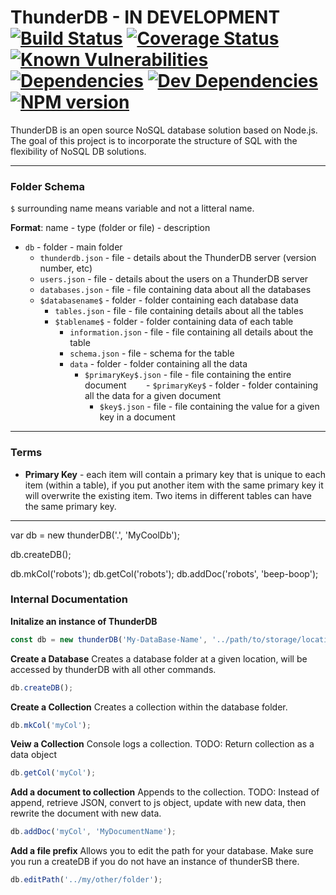 # ThunderDB - IN DEVELOPMENT [![Build Status](https://travis-ci.org/rrainn/ThunderDB.svg?branch=master)](https://travis-ci.org/rrainn/ThunderDB) [![Coverage Status](https://coveralls.io/repos/github/rrainn/ThunderDB/badge.svg?branch=master)](https://coveralls.io/github/rrainn/ThunderDB?branch=master) [![Known Vulnerabilities](https://snyk.io/test/github/rrainn/thunderdb/badge.svg)](https://snyk.io/test/github/rrainn/thunderdb) [![Dependencies](https://david-dm.org/rrainn/thunderdb.svg)](https://david-dm.org/rrainn/thunderdb) [![Dev Dependencies](https://david-dm.org/rrainn/thunderdb/dev-status.svg)](https://david-dm.org/rrainn/thunderdb?type=dev) [![NPM version](https://badge.fury.io/js/thunderdb.svg)](http://badge.fury.io/js/thunderdb) 

ThunderDB is an open source NoSQL database solution based on Node.js. The goal of this project is to incorporate the structure of SQL with the flexibility of NoSQL DB solutions.

---

### Folder Schema

`$` surrounding name means variable and not a litteral name.

**Format**: name - type (folder or file) - description

- `db` - folder - main folder
  - `thunderdb.json` - file - details about the ThunderDB server (version number, etc)
  - `users.json` - file - details about the users on a ThunderDB server
  - `databases.json` - file - file containing data about all the databases
  - `$databasename$` - folder - folder containing each database data
    - `tables.json` - file - file containing details about all the tables
    - `$tablename$` - folder - folder containing data of each table
      - `information.json` - file - file containing all details about the table
      - `schema.json` - file - schema for the table
      - `data` - folder - folder containing all the data
        - `$primaryKey$.json` - file - file containing the entire document
        - `$primaryKey$` - folder - folder containing all the data for a given document
          - `$key$.json` - file - file containing the value for a given key in a document

---

### Terms

- **Primary Key** - each item will contain a primary key that is unique to each item (within a table), if you put another item with the same primary key it will overwrite the existing item. Two items in different tables can have the same primary key.

---

var db = new thunderDB('.', 'MyCoolDb');

db.createDB();

db.mkCol('robots');
db.getCol('robots');
db.addDoc('robots', 'beep-boop');

### Internal Documentation

**Initalize an instance of ThunderDB**

```javascript
const db = new thunderDB('My-DataBase-Name', '../path/to/storage/location');
```

**Create a Database**
Creates a database folder at a given location, will be accessed by thunderDB with all other commands.
```javascript
db.createDB();
```

**Create a Collection**
Creates a collection within the database folder.
```javascript
db.mkCol('myCol');
```

**Veiw a Collection**
Console logs a collection. TODO: Return collection as a data object
```javascript
db.getCol('myCol');
```

**Add a document to collection**
Appends to the collection. TODO: Instead of append, retrieve JSON, convert to js object, update with new data, then rewrite the document with new data.
```javascript
db.addDoc('myCol', 'MyDocumentName');
```

**Add a file prefix**
Allows you to edit the path for your database. Make sure you run a createDB if you do not have an instance of thunderSB there.
```javascript
db.editPath('../my/other/folder');
```
